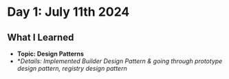 # Day 1: July 11th 2024

## What I Learned
- **Topic: Design Patterns**
- **Details: Implemented Builder Design Pattern & going through prototype design pattern, registry design pattern*

